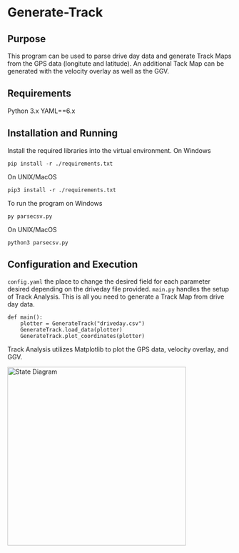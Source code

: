 # Generate-Track

## Purpose 
This program can be used to parse drive day data and generate Track Maps from the GPS data (longitute and latitude). An additional Tack Map can be generated with the velocity overlay as well as the GGV. 

## Requirements 
 Python 3.x
 YAML==6.x

## Installation and Running 
Install the required libraries into the virtual environment. On Windows
```
pip install -r ./requirements.txt
```
On UNIX/MacOS
```
pip3 install -r ./requirements.txt
```
To run the program on Windows 
```
py parsecsv.py
```
On UNIX/MacOS
```
python3 parsecsv.py
```

## Configuration and Execution
```config.yaml``` the place to change the desired field for each parameter desired depending on the driveday file provided.
```main.py``` handles the setup of Track Analysis. This is all you need to generate a Track Map from drive day data. 

```
def main(): 
    plotter = GenerateTrack("driveday.csv")
    GenerateTrack.load_data(plotter)
    GenerateTrack.plot_coordinates(plotter)
```

Track Analysis utilizes Matplotlib to plot the GPS data, velocity overlay, and GGV. 

<img src="https://cdn.discordapp.com/attachments/1288636548442493028/1292194261416149092/generateTrackUML.png?ex=6702d92f&is=670187af&hm=92ec9fc60d7a2c540833e43dd00d2f9e581e484e9ea716aa1f639716ba72e789&" alt="State Diagram " width="400"/>